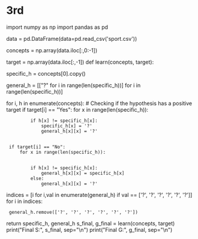 # 3rd
import numpy as np
import pandas as pd

data = pd.DataFrame(data=pd.read_csv('sport.csv'))

concepts = np.array(data.iloc[:,0:-1])

target = np.array(data.iloc[:,-1])
def learn(concepts, target):
 
 
 specific_h = concepts[0].copy()
 

 general_h = [["?" for i in range(len(specific_h))] for i in range(len(specific_h))]
 

 for i, h in enumerate(concepts):
        # Checking if the hypothesis has a positive target
     if target[i] == "Yes":
         for x in range(len(specific_h)):
 
 
             if h[x] != specific_h[x]:
                 specific_h[x] = '?'
                 general_h[x][x] = '?'
 
 
     if target[i] == "No":
         for x in range(len(specific_h)):
 
 
             if h[x] != specific_h[x]:
                 general_h[x][x] = specific_h[x]
             else:
                 general_h[x][x] = '?'
 
 
 indices = [i for i,val in enumerate(general_h) if val == ['?', '?', '?', '?', '?', '?']]
 for i in indices:

     general_h.remove(['?', '?', '?', '?', '?', '?'])
 
 
 return specific_h, general_h
s_final, g_final = learn(concepts, target)
print("Final S:", s_final, sep="\n")
print("Final G:", g_final, sep="\n")
